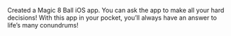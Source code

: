 Created a Magic 8 Ball iOS app. You can ask the app to make all your hard decisions! With this app in your pocket, you’ll always have an answer to life’s many conundrums!



